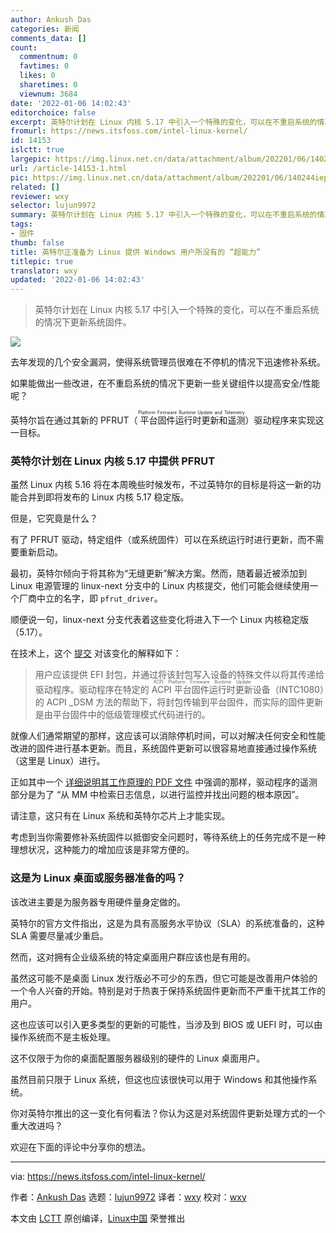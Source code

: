 ```yaml
---
author: Ankush Das
categories: 新闻
comments_data: []
count:
  commentnum: 0
  favtimes: 0
  likes: 0
  sharetimes: 0
  viewnum: 3684
date: '2022-01-06 14:02:43'
editorchoice: false
excerpt: 英特尔计划在 Linux 内核 5.17 中引入一个特殊的变化，可以在不重启系统的情况下更新系统固件。
fromurl: https://news.itsfoss.com/intel-linux-kernel/
id: 14153
islctt: true
largepic: https://img.linux.net.cn/data/attachment/album/202201/06/140244iepkefghpeeezgzg.png
url: /article-14153-1.html
pic: https://img.linux.net.cn/data/attachment/album/202201/06/140244iepkefghpeeezgzg.png.thumb.jpg
related: []
reviewer: wxy
selector: lujun9972
summary: 英特尔计划在 Linux 内核 5.17 中引入一个特殊的变化，可以在不重启系统的情况下更新系统固件。
tags:
- 固件
thumb: false
title: 英特尔正准备为 Linux 提供 Windows 用户所没有的 “超能力”
titlepic: true
translator: wxy
updated: '2022-01-06 14:02:43'
---
```



> 
> 英特尔计划在 Linux 内核 5.17 中引入一个特殊的变化，可以在不重启系统的情况下更新系统固件。
> 
> 
> 


![](/data/attachment/album/202201/06/140244iepkefghpeeezgzg.png)


去年发现的几个安全漏洞，使得系统管理员很难在不停机的情况下迅速修补系统。


如果能做出一些改进，在不重启系统的情况下更新一些关键组件以提高安全/性能呢？


英特尔旨在通过其新的 PFRUT（<ruby> 平台固件运行时更新和遥测 <rt>  Platform Firmware Runtime Update and Telemetry </rt></ruby>）驱动程序来实现这一目标。


### 英特尔计划在 Linux 内核 5.17 中提供 PFRUT


虽然 Linux 内核 5.16 将在本周晚些时候发布，不过英特尔的目标是将这一新的功能合并到即将发布的 Linux 内核 5.17 稳定版。


但是，它究竟是什么？


有了 PFRUT 驱动，特定组件（或系统固件）可以在系统运行时进行更新，而不需要重新启动。


最初，英特尔倾向于将其称为“无缝更新”解决方案。然而，随着最近被添加到 Linux 电源管理的 linux-next 分支中的 Linux 内核提交，他们可能会继续使用一个厂商中立的名字，即 `pfrut_driver`。


顺便说一句，linux-next 分支代表着这些变化将进入下一个 Linux 内核稳定版（5.17）。


在技术上，这个 [提交](https://git.kernel.org/pub/scm/linux/kernel/git/rafael/linux-pm.git/commit/?h=linux-next&id=0db89fa243e5edc5de38c88b369e4c3755c5fb74) 对该变化的解释如下：



> 
> 用户应该提供 EFI 封包，并通过将该封包写入设备的特殊文件以将其传递给驱动程序。驱动程序在特定的 <ruby> ACPI 平台固件运行时更新 <rt>  ACPI Platform Firmware Runtime Update </rt></ruby>设备（INTC1080）的 ACPI \_DSM 方法的帮助下，将封包传输到平台固件，而实际的固件更新是由平台固件中的低级管理模式代码进行的。
> 
> 
> 


就像人们通常期望的那样，这应该可以消除停机时间，可以对解决任何安全和性能改进的固件进行基本更新。而且，系统固件更新可以很容易地直接通过操作系统（这里是 Linux）进行。


正如其中一个 [详细说明其工作原理的 PDF 文件](https://uefi.org/sites/default/files/resources/Intel_MM_OS_Interface_Spec_Rev100.pdf) 中强调的那样，驱动程序的遥测部分是为了 “从 MM 中检索日志信息，以进行监控并找出问题的根本原因”。


请注意，这只有在 Linux 系统和英特尔芯片上才能实现。


考虑到当你需要修补系统固件以抵御安全问题时，等待系统上的任务完成不是一种理想状况，这种能力的增加应该是非常方便的。


### 这是为 Linux 桌面或服务器准备的吗？


该改进主要是为服务器专用硬件量身定做的。


英特尔的官方文件指出，这是为具有高服务水平协议（SLA）的系统准备的，这种 SLA 需要尽量减少重启。


然而，这对拥有企业级系统的特定桌面用户群应该也是有用的。


虽然这可能不是桌面 Linux 发行版必不可少的东西，但它可能是改善用户体验的一个令人兴奋的开始。特别是对于热衷于保持系统固件更新而不严重干扰其工作的用户。


这也应该可以引入更多类型的更新的可能性，当涉及到 BIOS 或 UEFI 时，可以由操作系统而不是主板处理。


这不仅限于为你的桌面配置服务器级别的硬件的 Linux 桌面用户。


虽然目前只限于 Linux 系统，但这也应该很快可以用于 Windows 和其他操作系统。


你对英特尔推出的这一变化有何看法？你认为这是对系统固件更新处理方式的一个重大改进吗？


欢迎在下面的评论中分享你的想法。




---


via: <https://news.itsfoss.com/intel-linux-kernel/>


作者：[Ankush Das](https://news.itsfoss.com/author/ankush/) 选题：[lujun9972](https://github.com/lujun9972) 译者：[wxy](https://github.com/wxy) 校对：[wxy](https://github.com/wxy)


本文由 [LCTT](https://github.com/LCTT/TranslateProject) 原创编译，[Linux中国](https://linux.cn/) 荣誉推出